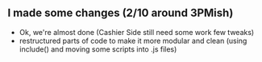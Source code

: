 ## I made some changes (2/10 around 3PMish)
- Ok, we're almost done (Cashier Side still need some work few tweaks)
- restructured parts of code to make it more modular and clean (using include() and moving some scripts into .js files)